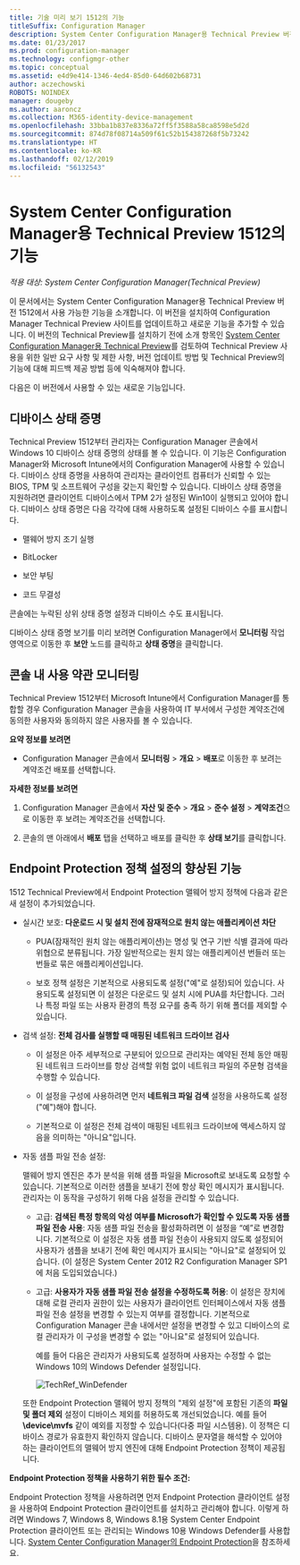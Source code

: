 ```yaml
---
title: 기술 미리 보기 1512의 기능
titleSuffix: Configuration Manager
description: System Center Configuration Manager용 Technical Preview 버전 1512에서 사용 가능한 기능에 대해 알아봅니다.
ms.date: 01/23/2017
ms.prod: configuration-manager
ms.technology: configmgr-other
ms.topic: conceptual
ms.assetid: e4d9e414-1346-4ed4-85d0-64d602b68731
author: aczechowski
ROBOTS: NOINDEX
manager: dougeby
ms.author: aaroncz
ms.collection: M365-identity-device-management
ms.openlocfilehash: 33bba1b837e8336a72ff5f3588a58ca8598e5d2d
ms.sourcegitcommit: 874d78f08714a509f61c52b154387268f5b73242
ms.translationtype: HT
ms.contentlocale: ko-KR
ms.lasthandoff: 02/12/2019
ms.locfileid: "56132543"
---
```

# <a name="capabilities-in-technical-preview-1512-for-system-center-configuration-manager"></a>System Center Configuration Manager용 Technical Preview 1512의 기능

*적용 대상: System Center Configuration Manager(Technical Preview)*

이 문서에서는 System Center Configuration Manager용 Technical Preview 버전 1512에서 사용 가능한 기능을 소개합니다. 이 버전을 설치하여 Configuration Manager Technical Preview 사이트를 업데이트하고 새로운 기능을 추가할 수 있습니다. 이 버전의 Technical Preview를 설치하기 전에 소개 항목인 [System Center Configuration Manager용 Technical Preview](technical-preview.md)를 검토하여 Technical Preview 사용을 위한 일반 요구 사항 및 제한 사항, 버전 업데이트 방법 및 Technical Preview의 기능에 대해 피드백 제공 방법 등에 익숙해져야 합니다.  

 다음은 이 버전에서 사용할 수 있는 새로운 기능입니다.  

##  <a name="bkmk_devicehealth"></a> 디바이스 상태 증명  
 Technical  Preview 1512부터 관리자는 Configuration Manager 콘솔에서 Windows 10 디바이스 상태 증명의 상태를 볼 수 있습니다.  이 기능은 Configuration Manager와 Microsoft Intune에서의 Configuration Manager에 사용할 수 있습니다. 디바이스 상태 증명을 사용하여 관리자는 클라이언트 컴퓨터가 신뢰할 수 있는 BIOS, TPM 및 소프트웨어 구성을 갖는지 확인할 수 있습니다. 디바이스 상태 증명을 지원하려면 클라이언트 디바이스에서 TPM 2가 설정된 Win10이 실행되고 있어야 합니다. 디바이스 상태 증명은 다음 각각에 대해 사용하도록 설정된 디바이스 수를 표시합니다.  

-   맬웨어 방지 조기 실행  

-   BitLocker  

-   보안 부팅  

-   코드 무결성  

콘솔에는 누락된 상위 상태 증명 설정과 디바이스 수도 표시됩니다.  

디바이스 상태 증명 보기를 미리 보려면 Configuration Manager에서 **모니터링** 작업 영역으로 이동한 후 **보안** 노드를 클릭하고 **상태 증명**을 클릭합니다.  

##  <a name="bkmk_viewterms"></a> 콘솔 내 사용 약관 모니터링  
Technical  Preview 1512부터 Microsoft Intune에서 Configuration Manager를 통합할 경우 Configuration Manager 콘솔을 사용하여 IT 부서에서 구성한 계약조건에 동의한 사용자와 동의하지 않은 사용자를 볼 수 있습니다.  

**요약 정보를 보려면**  

-   Configuration Manager 콘솔에서 **모니터링** > **개요** > **배포**로 이동한 후 보려는 계약조건 배포를 선택합니다.  

**자세한 정보를 보려면**  

1.  Configuration Manager 콘솔에서 **자산 및 준수** > **개요** > **준수 설정** > **계약조건**으로 이동한 후 보려는 계약조건을 선택합니다.  

2.  콘솔의 맨 아래에서 **배포** 탭을 선택하고 배포를 클릭한 후 **상태 보기**를 클릭합니다.  

##  <a name="bkmk_EPpolicy"></a> Endpoint Protection 정책 설정의 향상된 기능  
1512 Technical Preview에서 Endpoint Protection 맬웨어 방지 정책에 다음과 같은 새 설정이 추가되었습니다.  

-   실시간 보호: **다운로드 시 및 설치 전에 잠재적으로 원치 않는 애플리케이션 차단**  

    -   PUA(잠재적인 원치 않는 애플리케이션)는 명성 및 연구 기반 식별 결과에 따라 위협으로 분류됩니다. 가장 일반적으로는 원치 않는 애플리케이션 번들러 또는 번들로 묶은 애플리케이션입니다.  

    -   보호 정책 설정은 기본적으로 사용되도록 설정("예"로 설정)되어 있습니다. 사용되도록 설정되면 이 설정은 다운로드 및 설치 시에 PUA를 차단합니다. 그러나 특정 파일 또는 사용자 환경의 특정 요구를 충족 하기 위해 폴더를 제외할 수 있습니다.  

-   검색 설정: **전체 검사를 실행할 때 매핑된 네트워크 드라이브 검사**  

    -   이 설정은 아주 세부적으로 구분되어 있으므로 관리자는 예약된 전체 동안 매핑된 네트워크 드라이브를 항상 검색할 위험 없이 네트워크 파일의 주문형 검색을 수행할 수 있습니다.  

    -   이 설정을 구성에 사용하려면 먼저 **네트워크 파일 검색** 설정을 사용하도록 설정("예")해야 합니다.  

    -   기본적으로 이 설정은 전체 검색이 매핑된 네트워크 드라이브에 액세스하지 않음을 의미하는 "아니요"입니다.  

-   자동 샘플 파일 전송 설정:  

     맬웨어 방지 엔진은 추가 분석을 위해 샘플 파일을 Microsoft로 보내도록 요청할 수 있습니다. 기본적으로 이러한 샘플을 보내기 전에 항상 확인 메시지가 표시됩니다. 관리자는 이 동작을 구성하기 위해 다음 설정을 관리할 수 있습니다.  

    -   고급: **검색된 특정 항목의 악성 여부를 Microsoft가 확인할 수 있도록 자동 샘플 파일 전송 사용**:  자동 샘플 파일 전송을 활성화하려면 이 설정을 “예”로 변경합니다. 기본적으로 이 설정은 자동 샘플 파일 전송이 사용되지 않도록 설정되어 사용자가 샘플을 보내기 전에 확인 메시지가 표시되는 "아니요"로 설정되어 있습니다.   (이 설정은 System Center 2012 R2 Configuration Manager SP1에 처음 도입되었습니다.)  

    -   고급: **사용자가 자동 샘플 파일 전송 설정을 수정하도록 허용**: 이 설정은 장치에 대해 로컬 관리자 권한이 있는 사용자가 클라이언트 인터페이스에서 자동 샘플 파일 전송 설정을 변경할 수 있는지 여부를 결정합니다. 기본적으로 Configuration Manager 콘솔 내에서만 설정을 변경할 수 있고 디바이스의 로컬 관리자가 이 구성을 변경할 수 없는 "아니요"로 설정되어 있습니다.  

         예를 들어 다음은 관리자가 사용되도록 설정하며 사용자는 수정할 수 없는 Windows 10의 Windows Defender 설정입니다.  

         ![TechRef&#95;WinDefender](../../core/get-started/media/TechRef_WinDefender.png "TechRef_WinDefender")  

    또한 Endpoint Protection 맬웨어 방지 정책의 "제외 설정"에 포함된 기존의 **파일 및 폴더 제외** 설정이 디바이스 제외를 허용하도록 개선되었습니다. 예를 들어 **\device\mvfs** 같이 예외를 지정할 수 있습니다(다중 파일 시스템용). 이 정책은 디바이스 경로가 유효한지 확인하지 않습니다. 디바이스 문자열을 해석할 수 있어야 하는 클라이언트의 맬웨어 방지 엔진에 대해 Endpoint Protection 정책이 제공됩니다.  

**Endpoint Protection 정책을 사용하기 위한 필수 조건:**  

Endpoint Protection 정책을 사용하려면 먼저 Endpoint Protection 클라이언트 설정을 사용하여 Endpoint Protection 클라이언트를 설치하고 관리해야 합니다. 이렇게 하려면 Windows 7, Windows 8, Windows 8.1용 System Center Endpoint Protection 클라이언트 또는 관리되는 Windows 10용 Windows Defender를 사용합니다. [System Center Configuration Manager의 Endpoint Protection](../../protect/deploy-use/endpoint-protection.md)을 참조하세요.  
